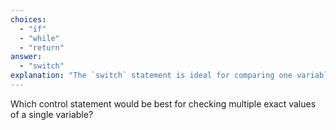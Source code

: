 ```yaml
---
choices:
  - "if"
  - "while"
  - "return"
answer:
  - "switch"
explanation: "The `switch` statement is ideal for comparing one variable to multiple constant values."
---
```


Which control statement would be best for checking multiple exact values of a single variable?
